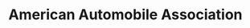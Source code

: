 ---
title: "American Automobile Association"
url: /livonia/american-automobile-association/
shop: travel agency
---
